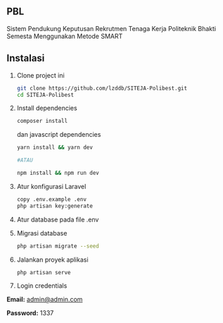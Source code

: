 ## PBL
Sistem Pendukung Keputusan Rekrutmen Tenaga Kerja Politeknik Bhakti Semesta Menggunakan Metode SMART

## Instalasi
1. Clone project ini
    ```bash
    git clone https://github.com/lzddb/SITEJA-Polibest.git
    cd SITEJA-Polibest
    ```
2. Install dependencies
    ```bash
    composer install
    ```
    dan javascript dependencies
    ```bash
    yarn install && yarn dev

    #ATAU

    npm install && npm run dev
    ```

3. Atur konfigurasi Laravel
    ```bash
    copy .env.example .env
    php artisan key:generate
    ```

4. Atur database pada file .env

5. Migrasi database
    ```bash
    php artisan migrate --seed
    ```

6. Jalankan proyek aplikasi
    ```bash
    php artisan serve
    ```

7. Login credentials

**Email:** admin@admin.com

**Password:** 1337

